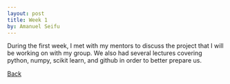 ```yaml
---
layout: post
title: Week 1
by: Amanuel Seifu
---
```


During the first week, I met with my mentors to discuss the project that
I will be working on with my group. We also had several lectures covering
python, numpy, scikit learn, and github in order to better prepare us.

[Back](./)
